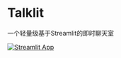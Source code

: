 # Talklit
一个轻量级基于Streamlit的即时聊天室

[![Streamlit App](https://static.streamlit.io/badges/streamlit_badge_black_white.svg)](https://share.streamlit.io/shinoairisu/talklit/main/main.py)
